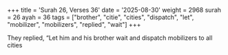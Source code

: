 +++
title = 'Surah 26, Verses 36'
date = '2025-08-30'
weight = 2968
surah = 26
ayah = 36
tags = ["brother", "citie", "cities", "dispatch", "let", "mobilizer", "mobilizers", "replied", "wait"]
+++

They replied, “Let him and his brother wait and dispatch mobilizers to all cities